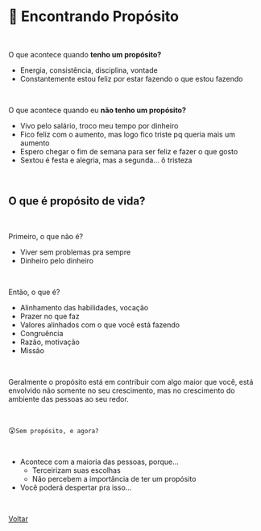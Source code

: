 # 🎯 Encontrando Propósito 

<br>

O que acontece quando **tenho um propósito?**

- Energia, consistência, disciplina, vontade
- Constantemente estou feliz por estar fazendo o que estou fazendo

<br>

O que acontece quando eu **não tenho um propósito?**

- Vivo pelo salário, troco meu tempo por dinheiro
- Fico feliz com o aumento, mas logo fico triste pq queria mais um aumento
- Espero chegar o fim de semana para ser feliz e fazer o que gosto
- Sextou é festa e alegria, mas a segunda… ô tristeza

<br>

## O que é propósito de vida?

<br>

Primeiro, o que não é?

- Viver sem problemas pra sempre
- Dinheiro pelo dinheiro

<br>

Então, o que é?

- Alinhamento das habilidades, vocação
- Prazer no que faz
- Valores alinhados com o que você está fazendo
- Congruência
- Razão, motivação
- Missão

<br>

Geralmente o propósito está em contribuir com algo maior que você, está envolvido não somente no seu crescimento, mas no crescimento do ambiente das pessoas ao seu redor.

<br>

😲`Sem propósito, e agora?`

<br>

- Acontece com a maioria das pessoas, porque…
    - Terceirizam suas escolhas
    - Não percebem a importância de ter um propósito
- Você poderá despertar pra isso...

<br>

<a href="./README.md">Voltar</a>